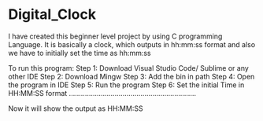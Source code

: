 # Digital_Clock
I have created this beginner level project by using C programming Language. It is basically a clock, which outputs in hh:mm:ss format and also we have to initially set the time as hh:mm:ss


To run this program: 
Step 1:  Download Visual Studio Code/ Sublime  or any other IDE
Step 2: Download Mingw
Step 3: Add the bin in path
Step 4: Open the program in IDE
Step 5: Run the program
Step 6: Set the initial Time in HH:MM:SS format
................................................................

Now it will show the output as HH:MM:SS


